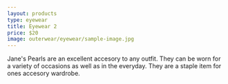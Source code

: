 ```yaml
---
layout: products
type: eyewear
title: Eyewear 2
price: $20
image: outerwear/eyewear/sample-image.jpg
---
```



Jane's Pearls are an excellent accesory to any outfit. They can be worn for a variety of occasions as well as in the everyday. They are a staple item for ones accesory wardrobe. 